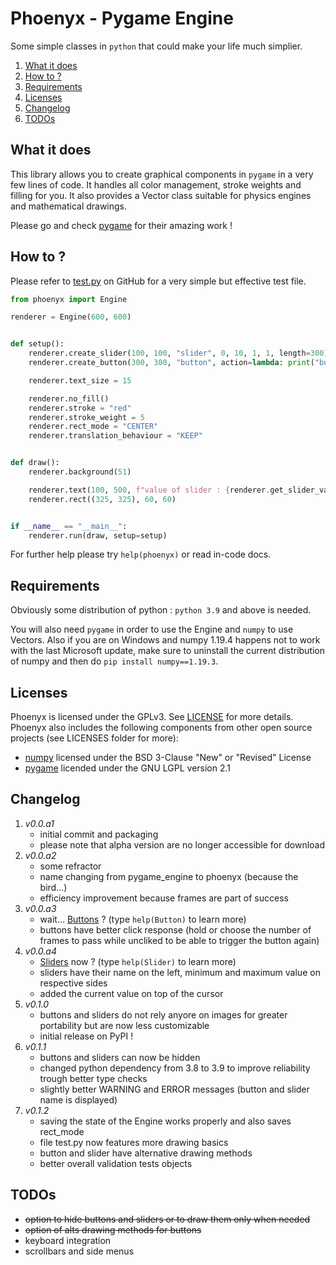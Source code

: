 # Phoenyx - Pygame Engine

Some simple classes in ``python`` that could make your life much simplier.

1. [What it does](#what-it-does)
2. [How to ?](#how-to-)
3. [Requirements](#requirements)
4. [Licenses](#licenses)
5. [Changelog](#changelog)
6. [TODOs](#todos)

## What it does
This library allows you to create graphical components in ``pygame`` in a very few lines of code. It handles all color management, stroke weights and filling for you. It also provides a Vector class suitable for physics engines and mathematical drawings.

Please go and check [pygame](https://github.com/pygame/pygame.git) for their amazing work !

## How to ?
Please refer to [test.py](examples/test.py) on GitHub for a very simple but effective test file.
```python
from phoenyx import Engine

renderer = Engine(600, 600)


def setup():
    renderer.create_slider(100, 100, "slider", 0, 10, 1, 1, length=300)
    renderer.create_button(300, 300, "button", action=lambda: print("button pressed"))

    renderer.text_size = 15

    renderer.no_fill()
    renderer.stroke = "red"
    renderer.stroke_weight = 5
    renderer.rect_mode = "CENTER"
    renderer.translation_behaviour = "KEEP"


def draw():
    renderer.background(51)

    renderer.text(100, 500, f"value of slider : {renderer.get_slider_value('slider')}")
    renderer.rect((325, 325), 60, 60)


if __name__ == "__main__":
    renderer.run(draw, setup=setup)

```
For further help please try ``help(phoenyx)`` or read in-code docs.

## Requirements
Obviously some distribution of python : ``python 3.9`` and above is needed.

You will also need ``pygame`` in order to use the Engine and ``numpy`` to use Vectors. Also if you are on Windows and numpy 1.19.4 happens not to work with the last Microsoft update, make sure to uninstall the current distribution of numpy and then do ``pip install numpy==1.19.3``.

## Licenses
Phoenyx is licensed under the GPLv3. See [LICENSE](LICENSE.txt) for more details. Phoenyx also includes the following components from other open source projects (see LICENSES folder for more):
* [numpy](https://numpy.org/) licensed under the BSD 3-Clause "New" or "Revised" License
* [pygame](https://www.pygame.org/) licended under the GNU LGPL version 2.1

## Changelog
1. *v0.0.a1*
   * initial commit and packaging 
   * please note that alpha version are no longer accessible for download
2. *v0.0.a2* 
   * some refractor
   * name changing from pygame_engine to phoenyx (because the bird...)
   * efficiency improvement because frames are part of success
3. *v0.0.a3*
   * wait... [Buttons](pygame_engine/engine.py) ? (type ``help(Button)`` to learn more)
   * buttons have better click response (hold or choose the number of frames to pass while uncliked to be able to trigger the button again)
4. *v0.0.a4*
   * [Sliders](pygame_engine/engine.py) now ? (type ``help(Slider)`` to learn more)
   * sliders have their name on the left, minimum and maximum value on respective sides
   * added the current value on top of the cursor
5. *v0.1.0*
   * buttons and sliders do not rely anyore on images for greater portability but are now less customizable
   * initial release on PyPI !
6. *v0.1.1*
   * buttons and sliders can now be hidden
   * changed python dependency from 3.8 to 3.9 to improve reliability trough better type checks
   * slightly better WARNING and ERROR messages (button and slider name is displayed)
7. *v0.1.2*
   * saving the state of the Engine works properly and also saves rect_mode
   * file test.py now features more drawing basics
   * button and slider have alternative drawing methods
   * better overall validation tests objects

## TODOs
* ~~option to hide buttons and sliders or to draw them only when needed~~
* ~~option of alts drawing methods for buttons~~
* keyboard integration
* scrollbars and side menus
